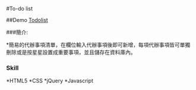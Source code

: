 #To-do list

##Demo 
[Todolist](https://chiaohu.github.io/To-Do-List/)

###簡介: 

*簡易的代辦事項清單，在欄位輸入代辦事項後即可新增，每項代辦事項皆可單獨刪除或是按星星設置成重要事項，並且儲存在資料庫內。

### Skill 

*HTML5 
*CSS 
*jQuery 
*Javascript
